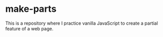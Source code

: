 # make-parts

This is a repository where I practice vanilla JavaScript to create a partial feature of a web page.
